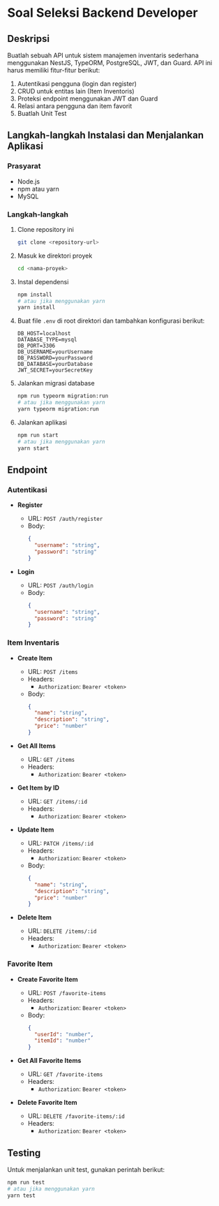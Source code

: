 # Soal Seleksi Backend Developer

## Deskripsi
Buatlah sebuah API untuk sistem manajemen inventaris sederhana menggunakan NestJS, TypeORM, PostgreSQL, JWT, dan Guard. API ini harus memiliki fitur-fitur berikut:

1. Autentikasi pengguna (login dan register)
2. CRUD untuk entitas lain (Item Inventoris)
3. Proteksi endpoint menggunakan JWT dan Guard
4. Relasi antara pengguna dan item favorit
5. Buatlah Unit Test

## Langkah-langkah Instalasi dan Menjalankan Aplikasi

### Prasyarat
- Node.js
- npm atau yarn
- MySQL

### Langkah-langkah
1. Clone repository ini
    ```bash
    git clone <repository-url>
    ```
2. Masuk ke direktori proyek
    ```bash
    cd <nama-proyek>
    ```
3. Instal dependensi
    ```bash
    npm install
    # atau jika menggunakan yarn
    yarn install
    ```
4. Buat file `.env` di root direktori dan tambahkan konfigurasi berikut:
    ```
    DB_HOST=localhost
    DATABASE_TYPE=mysql
    DB_PORT=3306
    DB_USERNAME=yourUsername
    DB_PASSWORD=yourPassword
    DB_DATABASE=yourDatabase
    JWT_SECRET=yourSecretKey
    ```
5. Jalankan migrasi database
    ```bash
    npm run typeorm migration:run
    # atau jika menggunakan yarn
    yarn typeorm migration:run
    ```
6. Jalankan aplikasi
    ```bash
    npm run start
    # atau jika menggunakan yarn
    yarn start
    ```

## Endpoint

### Autentikasi
- **Register**
    - URL: `POST /auth/register`
    - Body:
      ```json
      {
        "username": "string",
        "password": "string"
      }
      ```

- **Login**
    - URL: `POST /auth/login`
    - Body:
      ```json
      {
        "username": "string",
        "password": "string"
      }
      ```

### Item Inventaris
- **Create Item**
    - URL: `POST /items`
    - Headers:
        - `Authorization`: `Bearer <token>`
    - Body:
      ```json
      {
        "name": "string",
        "description": "string",
        "price": "number"
      }
      ```

- **Get All Items**
    - URL: `GET /items`
    - Headers:
        - `Authorization`: `Bearer <token>`

- **Get Item by ID**
    - URL: `GET /items/:id`
    - Headers:
        - `Authorization`: `Bearer <token>`

- **Update Item**
    - URL: `PATCH /items/:id`
    - Headers:
        - `Authorization`: `Bearer <token>`
    - Body:
      ```json
      {
        "name": "string",
        "description": "string",
        "price": "number"
      }
      ```

- **Delete Item**
    - URL: `DELETE /items/:id`
    - Headers:
        - `Authorization`: `Bearer <token>`

### Favorite Item
- **Create Favorite Item**
    - URL: `POST /favorite-items`
    - Headers:
        - `Authorization`: `Bearer <token>`
    - Body:
      ```json
      {
        "userId": "number",
        "itemId": "number"
      }
      ```

- **Get All Favorite Items**
    - URL: `GET /favorite-items`
    - Headers:
        - `Authorization`: `Bearer <token>`

- **Delete Favorite Item**
    - URL: `DELETE /favorite-items/:id`
    - Headers:
        - `Authorization`: `Bearer <token>`

## Testing
Untuk menjalankan unit test, gunakan perintah berikut:
```bash
npm run test
# atau jika menggunakan yarn
yarn test
